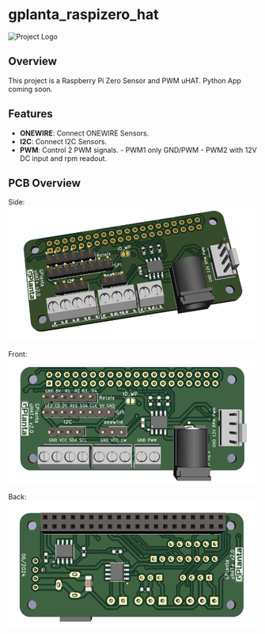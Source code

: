 # gplanta_raspizero_hat

![Project Logo](images/project_logo.png)

## Overview

This project is a Raspberry Pi Zero Sensor and PWM uHAT.
Python App coming soon.

## Features

- **ONEWIRE**: Connect ONEWIRE Sensors.
- **I2C**: Connect I2C Sensors.
- **PWM**: Control 2 PWM signals.
           - PWM1 only GND/PWM
           - PWM2 with 12V DC input and rpm readout.

## PCB Overview
Side:
![Project Logo](pcb_side.png)

Front:
![Project Logo](pcb_front.png)

Back:
![Project Logo](pcb_back.png)

